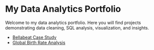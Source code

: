 # My Data Analytics Portfolio

Welcome to my data analytics portfolio. Here you will find projects demonstrating data cleaning, SQL analysis, visualization, and insights.

- [Bellabeat Case Study](bellabeat-case-study/README.md)
- [Global Birth Rate Analysis](birth-rate-analysis/README.md)
